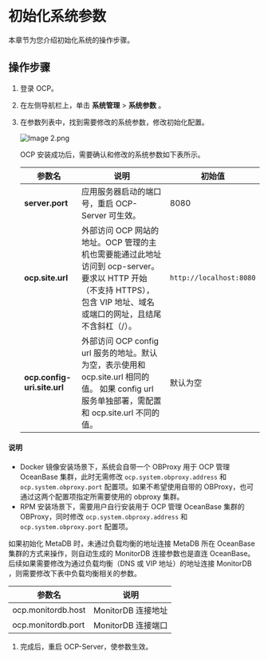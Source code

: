 # 初始化系统参数

本章节为您介绍初始化系统的操作步骤。

## 操作步骤

1. 登录 OCP。

2. 在左侧导航栏上，单击 **系统管理** \> **系统参数** 。

3. 在参数列表中，找到需要修改的系统参数，修改初始化配置。

   ![Image 2.png](https://obbusiness-private.oss-cn-shanghai.aliyuncs.com/doc/img/ocp/401/%E7%B3%BB%E7%BB%9F%E5%8F%82%E6%95%B0%E5%88%97%E8%A1%A81.png)

   OCP 安装成功后，需要确认和修改的系统参数如下表所示。

   |                 **参数名**                  |                                                         **说明**                                                         |        **初始值**        |
   |------------------------------------------|------------------------------------------------------------------------------------------------------------------------|-----------------------|
   | **server.port**                          | 应用服务器启动的端口号，重启 OCP-Server 可生效。                                                                                         | 8080                  |
   | **ocp.site.url**                         | 外部访问 OCP 网站的地址。OCP 管理的主机也需要能通过此地址访问到 ocp-server。 要求以 HTTP 开始（不支持 HTTPS），包含 VIP 地址、域名或端口的网址，且结尾不含斜杠（/）。 | `http://localhost:8080` |
   | **ocp.config-uri.site.url**              | 外部访问 OCP config url 服务的地址。默认为空，表示使用和 ocp.site.url 相同的值。 如果 config url 服务单独部署，需配置和 ocp.site.url 不同的值。   | 默认为空                  |

  <main id="notice" type='explain'>
    <h4>说明</h4>
    <ul>
    <li>Docker 镜像安装场景下，系统会自带一个 OBProxy 用于 OCP 管理 OceanBase 集群，此时无需修改 <code>ocp.system.obproxy.address</code> 和 <code>ocp.system.obproxy.port</code> 配置项。如果不希望使用自带的 OBProxy，也可通过这两个配置项指定所需要使用的 obproxy 集群。</li>
    <li>RPM 安装场景下，需要用户自行安装用于 OCP 管理 OceanBase 集群的 OBProxy，同时修改 <code>ocp.system.obproxy.address</code> 和 <code>ocp.system.obproxy.port</code> 配置项。</li>
    </ul>
  </main>

   如果初始化 MetaDB 时，未通过负载均衡的地址连接 MetaDB 所在 OceanBase 集群的方式来操作，则自动生成的 MonitorDB 连接参数也是直连 OceanBase。后续如果需要修改为通过负载均衡（DNS 或 VIP 地址）的地址连接 MonitorDB ，则需要修改下表中负载均衡相关的参数。

   |      **参数名**       |     **说明**     |
   |--------------------|----------------|
   | ocp.monitordb.host | MonitorDB 连接地址 |
   | ocp.monitordb.port | MonitorDB 连接端口 |

1. 完成后，重启 OCP-Server，使参数生效。
